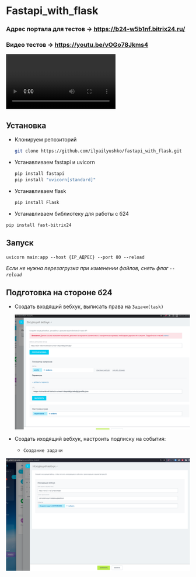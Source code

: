 # Fastapi_with_flask

### Адрес портала для тестов -> https://b24-w5b1nf.bitrix24.ru/

### Видео тестов -> https://youtu.be/vOGo78Jkms4

<video src="Дэмо.mp4"></video>



 

## Установка

- Клонируем репозиторий

  ```bash
  git clone https://github.com/ilyailyushko/fastapi_with_flask.git
  ```

- Устанавливаем fastapi и uvicorn

  ```bash
  pip install fastapi
  pip install "uvicorn[standard]"
  ```

- Устанавливаем flask

  ```bash
  pip install Flask
  ```

-  Устанавливаем библиотеку для работы с б24

  ```
  pip install fast-bitrix24
  ```

  

## Запуск

```
uvicorn main:app --host {IP_АДРЕС} --port 80 --reload
```

*Если не нужна перезагрузка при изменении файлов, снять флаг `--reload`*



## Подготовка на стороне б24 

- Создать входящий вебхук, выписать права на `Задачи(task)`

  ![image-20220604000202232](image-20220604000202232.png)

- Создать иходящий вебхук, настроить подписку на события: 

  - `Создание задачи`
  
![image-20220606145754930](image-20220606145754930.png)



